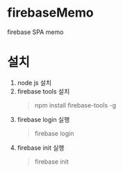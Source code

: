 # firebaseMemo

firebase SPA memo

# 설치

1. node js 설치
2. firebase tools 설치
   > npm install firebase-tools -g
3. firebase login 실행
   > firebase login
4. firebase init 실행
   > firebase init
